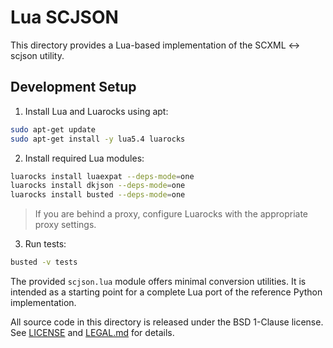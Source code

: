 # Lua SCJSON

This directory provides a Lua-based implementation of the SCXML ↔ scjson utility.

## Development Setup

1. Install Lua and Luarocks using apt:

```bash
sudo apt-get update
sudo apt-get install -y lua5.4 luarocks
```

2. Install required Lua modules:

```bash
luarocks install luaexpat --deps-mode=one
luarocks install dkjson --deps-mode=one
luarocks install busted --deps-mode=one
```

> If you are behind a proxy, configure Luarocks with the appropriate proxy settings.

3. Run tests:

```bash
busted -v tests
```

The provided `scjson.lua` module offers minimal conversion utilities. It is intended as a starting point for a complete Lua port of the reference Python implementation.

All source code in this directory is released under the BSD 1-Clause license. See [LICENSE](./LICENSE) and [LEGAL.md](./LEGAL.md) for details.
